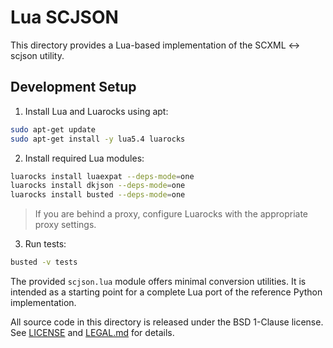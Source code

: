 # Lua SCJSON

This directory provides a Lua-based implementation of the SCXML ↔ scjson utility.

## Development Setup

1. Install Lua and Luarocks using apt:

```bash
sudo apt-get update
sudo apt-get install -y lua5.4 luarocks
```

2. Install required Lua modules:

```bash
luarocks install luaexpat --deps-mode=one
luarocks install dkjson --deps-mode=one
luarocks install busted --deps-mode=one
```

> If you are behind a proxy, configure Luarocks with the appropriate proxy settings.

3. Run tests:

```bash
busted -v tests
```

The provided `scjson.lua` module offers minimal conversion utilities. It is intended as a starting point for a complete Lua port of the reference Python implementation.

All source code in this directory is released under the BSD 1-Clause license. See [LICENSE](./LICENSE) and [LEGAL.md](./LEGAL.md) for details.
